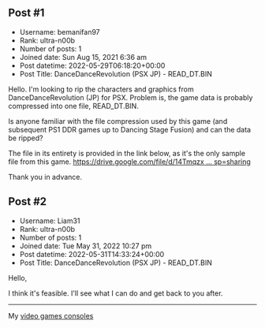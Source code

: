 ## Post #1
- Username: bemanifan97
- Rank: ultra-n00b
- Number of posts: 1
- Joined date: Sun Aug 15, 2021 6:36 am
- Post datetime: 2022-05-29T06:18:20+00:00
- Post Title: DanceDanceRevolution (PSX JP) - READ_DT.BIN

Hello. I'm looking to rip the characters and graphics from DanceDanceRevolution (JP) for PSX. Problem is, the game data is probably compressed into one file, READ_DT.BIN.

Is anyone familiar with the file compression used by this game (and subsequent PS1 DDR games up to Dancing Stage Fusion) and can the data be ripped?

The file in its entirety is provided in the link below, as it's the only sample file from this game.
[https://drive.google.com/file/d/14Tmqzx ... sp=sharing](https://drive.google.com/file/d/14TmqzxzefyFWkobVZ-JV665eaQKcGPp0/view?usp=sharing)

Thank you in advance.
## Post #2
- Username: Liam31
- Rank: ultra-n00b
- Number of posts: 1
- Joined date: Tue May 31, 2022 10:27 pm
- Post datetime: 2022-05-31T14:33:24+00:00
- Post Title: DanceDanceRevolution (PSX JP) - READ_DT.BIN

Hello,

I think it's feasible. I'll see what I can do and get back to you after.
_________
My [video games consoles](https://www.for-sale.co.uk/s/video-games-consoles)
